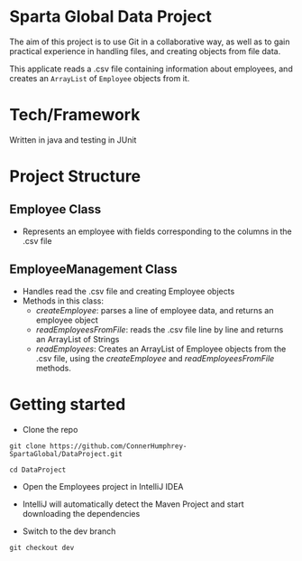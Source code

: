 # Sparta Global Data Project

The aim of this project is to use Git in a collaborative way, as well as to gain practical experience in handling files, and creating objects from file data.

This applicate reads a .csv file containing information about employees, and creates an `ArrayList` of `Employee` objects from it.

# Tech/Framework

Written in java and testing in JUnit

# Project Structure

## Employee Class

- Represents an employee with fields corresponding to the columns in the .csv file

## EmployeeManagement Class

- Handles read the .csv file and creating Employee objects
- Methods in this class:
  - _createEmployee_: parses a line of employee data, and returns an employee object
  - _readEmployeesFromFile_: reads the .csv file line by line and returns an ArrayList of Strings
  - _readEmployees_: Creates an ArrayList of Employee objects from the .csv file, using the _createEmployee_ and _readEmployeesFromFile_ methods.

# Getting started

- Clone the repo

```
git clone https://github.com/ConnerHumphrey-SpartaGlobal/DataProject.git
```

```
cd DataProject
```

- Open the Employees project in IntelliJ IDEA

- IntelliJ will automatically detect the Maven Project and start downloading the dependencies

- Switch to the dev branch

```
git checkout dev
```

